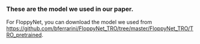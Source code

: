 ### These are the model we used in our paper.

For FloppyNet, you can download the model we used from https://github.com/bferrarini/FloppyNet_TRO/tree/master/FloppyNet_TRO/TRO_pretrained.
  

